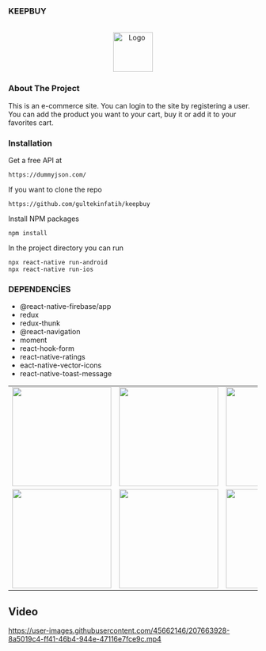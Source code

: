 ### KEEPBUY

<br />
<div align="center">
      <img src="src/assets/images/keepbuy.png" alt="Logo" width="80" height="80">
</div>

### About The Project

<p> This is an e-commerce site. You can login to the site by registering a user. You can add the product you want to your cart, buy it or add it to your favorites cart.</p>

### Installation

Get a free API at

```
https://dummyjson.com/
```

If you want to clone the repo

```
https://github.com/gultekinfatih/keepbuy
```

Install NPM packages

```
npm install
```

In the project directory you can run

```
npx react-native run-android
npx react-native run-ios
```

### DEPENDENCİES

- @react-native-firebase/app
- redux
- redux-thunk
- @react-navigation
- moment
- react-hook-form
- react-native-ratings
- eact-native-vector-icons
- react-native-toast-message

<table class="image-table">

<tr>
<td>
<img src="src/assets/projectImages/login.png" width="200" heigth="100" >
</td>
<td>
<img src="src/assets/projectImages/newuser.png" width="200" heigth="100">
</td>
<td>
<img src="src/assets/projectImages/home.png" width="200" heigth="100">
</td>
</tr>
<tr>
<td>
<img src="src/assets/projectImages/favorites.png" width="200" heigth="100" >
</td>
<td>
<img src="src/assets/projectImages/cart.png" width="200" heigth="100" >
</td>
<td>
<img src="src/assets/projectImages/search.png" width="200" heigth="100" >
</td>
</tr>

</table>

## Video

https://user-images.githubusercontent.com/45662146/207663928-8a5019c4-ff41-46b4-944e-47116e7fce9c.mp4
